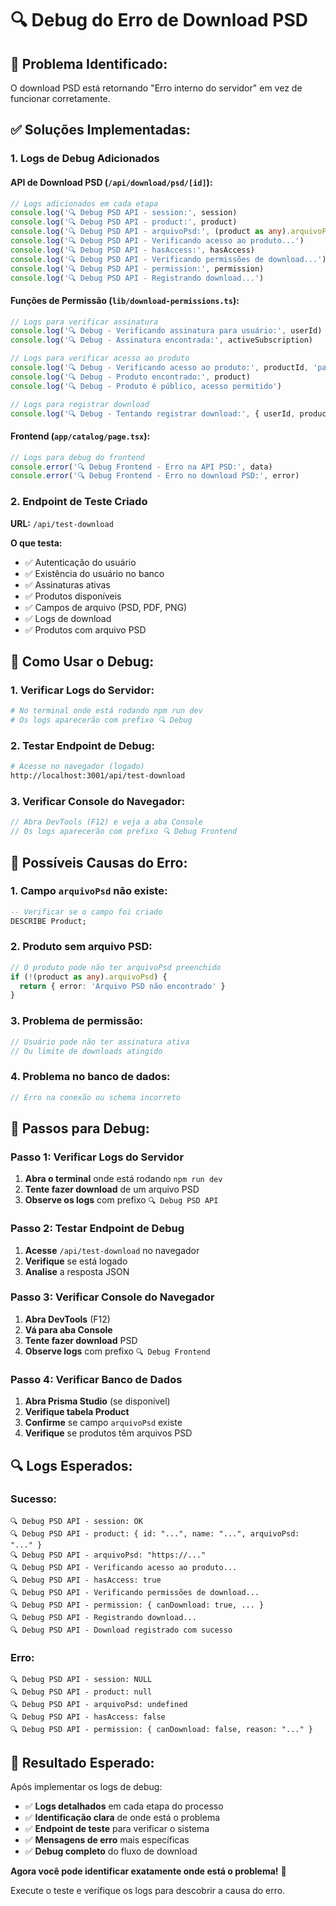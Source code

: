 # 🔍 Debug do Erro de Download PSD

## 🚨 **Problema Identificado:**

O download PSD está retornando "Erro interno do servidor" em vez de funcionar corretamente.

## ✅ **Soluções Implementadas:**

### **1. Logs de Debug Adicionados**

#### **API de Download PSD (`/api/download/psd/[id]`):**
```typescript
// Logs adicionados em cada etapa
console.log('🔍 Debug PSD API - session:', session)
console.log('🔍 Debug PSD API - product:', product)
console.log('🔍 Debug PSD API - arquivoPsd:', (product as any).arquivoPsd)
console.log('🔍 Debug PSD API - Verificando acesso ao produto...')
console.log('🔍 Debug PSD API - hasAccess:', hasAccess)
console.log('🔍 Debug PSD API - Verificando permissões de download...')
console.log('🔍 Debug PSD API - permission:', permission)
console.log('🔍 Debug PSD API - Registrando download...')
```

#### **Funções de Permissão (`lib/download-permissions.ts`):**
```typescript
// Logs para verificar assinatura
console.log('🔍 Debug - Verificando assinatura para usuário:', userId)
console.log('🔍 Debug - Assinatura encontrada:', activeSubscription)

// Logs para verificar acesso ao produto
console.log('🔍 Debug - Verificando acesso ao produto:', productId, 'para usuário:', userId)
console.log('🔍 Debug - Produto encontrado:', product)
console.log('🔍 Debug - Produto é público, acesso permitido')

// Logs para registrar download
console.log('🔍 Debug - Tentando registrar download:', { userId, productId, assetType })
```

#### **Frontend (`app/catalog/page.tsx`):**
```typescript
// Logs para debug do frontend
console.error('🔍 Debug Frontend - Erro na API PSD:', data)
console.error('🔍 Debug Frontend - Erro no download PSD:', error)
```

### **2. Endpoint de Teste Criado**

**URL:** `/api/test-download`

**O que testa:**
- ✅ Autenticação do usuário
- ✅ Existência do usuário no banco
- ✅ Assinaturas ativas
- ✅ Produtos disponíveis
- ✅ Campos de arquivo (PSD, PDF, PNG)
- ✅ Logs de download
- ✅ Produtos com arquivo PSD

## 🔧 **Como Usar o Debug:**

### **1. Verificar Logs do Servidor:**
```bash
# No terminal onde está rodando npm run dev
# Os logs aparecerão com prefixo 🔍 Debug
```

### **2. Testar Endpoint de Debug:**
```bash
# Acesse no navegador (logado)
http://localhost:3001/api/test-download
```

### **3. Verificar Console do Navegador:**
```javascript
// Abra DevTools (F12) e veja a aba Console
// Os logs aparecerão com prefixo 🔍 Debug Frontend
```

## 🎯 **Possíveis Causas do Erro:**

### **1. Campo `arquivoPsd` não existe:**
```sql
-- Verificar se o campo foi criado
DESCRIBE Product;
```

### **2. Produto sem arquivo PSD:**
```typescript
// O produto pode não ter arquivoPsd preenchido
if (!(product as any).arquivoPsd) {
  return { error: 'Arquivo PSD não encontrado' }
}
```

### **3. Problema de permissão:**
```typescript
// Usuário pode não ter assinatura ativa
// Ou limite de downloads atingido
```

### **4. Problema no banco de dados:**
```typescript
// Erro na conexão ou schema incorreto
```

## 🧪 **Passos para Debug:**

### **Passo 1: Verificar Logs do Servidor**
1. **Abra o terminal** onde está rodando `npm run dev`
2. **Tente fazer download** de um arquivo PSD
3. **Observe os logs** com prefixo `🔍 Debug PSD API`

### **Passo 2: Testar Endpoint de Debug**
1. **Acesse** `/api/test-download` no navegador
2. **Verifique** se está logado
3. **Analise** a resposta JSON

### **Passo 3: Verificar Console do Navegador**
1. **Abra DevTools** (F12)
2. **Vá para aba Console**
3. **Tente fazer download** PSD
4. **Observe logs** com prefixo `🔍 Debug Frontend`

### **Passo 4: Verificar Banco de Dados**
1. **Abra Prisma Studio** (se disponível)
2. **Verifique tabela Product**
3. **Confirme** se campo `arquivoPsd` existe
4. **Verifique** se produtos têm arquivos PSD

## 🔍 **Logs Esperados:**

### **Sucesso:**
```
🔍 Debug PSD API - session: OK
🔍 Debug PSD API - product: { id: "...", name: "...", arquivoPsd: "..." }
🔍 Debug PSD API - arquivoPsd: "https://..."
🔍 Debug PSD API - Verificando acesso ao produto...
🔍 Debug PSD API - hasAccess: true
🔍 Debug PSD API - Verificando permissões de download...
🔍 Debug PSD API - permission: { canDownload: true, ... }
🔍 Debug PSD API - Registrando download...
🔍 Debug PSD API - Download registrado com sucesso
```

### **Erro:**
```
🔍 Debug PSD API - session: NULL
🔍 Debug PSD API - product: null
🔍 Debug PSD API - arquivoPsd: undefined
🔍 Debug PSD API - hasAccess: false
🔍 Debug PSD API - permission: { canDownload: false, reason: "..." }
```

## 🎉 **Resultado Esperado:**

Após implementar os logs de debug:

- ✅ **Logs detalhados** em cada etapa do processo
- ✅ **Identificação clara** de onde está o problema
- ✅ **Endpoint de teste** para verificar o sistema
- ✅ **Mensagens de erro** mais específicas
- ✅ **Debug completo** do fluxo de download

**Agora você pode identificar exatamente onde está o problema!** 🚀

Execute o teste e verifique os logs para descobrir a causa do erro. 